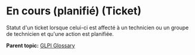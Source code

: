 En cours (planifié) (Ticket)
============================

Statut d'un ticket lorsque celui-ci est affecté à un technicien ou un
groupe de technicien et qu'une action est planifiée.

**Parent topic:** [GLPI Glossary](../../glpi/glossary.html)

